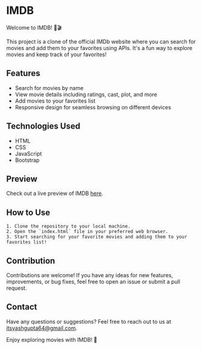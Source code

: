 # IMDB



Welcome to IMDB! 🍿🎬

This project is a clone of the official IMDb website where you can search for movies and add them to your favorites using APIs. It's a fun way to explore movies and keep track of your favorites!

## Features
- Search for movies by name
- View movie details including ratings, cast, plot, and more
- Add movies to your favorites list
- Responsive design for seamless browsing on different devices

## Technologies Used
- HTML
- CSS
- JavaScript
- Bootstrap

## Preview
Check out a live preview of IMDB [here](https://yash-963.github.io/IMBDClone).

## How to Use
    1. Clone the repository to your local machine.
    2. Open the `index.html` file in your preferred web browser.
    3. Start searching for your favorite movies and adding them to your favorites list!

## Contribution
Contributions are welcome! If you have any ideas for new features, improvements, or bug fixes, feel free to open an issue or submit a pull request.


## Contact
Have any questions or suggestions? Feel free to reach out to us at [itsyashgupta64@gmail.com](mailto:itsyashgupta64@gmail.com).

Enjoy exploring movies with IMDB! 🎉
